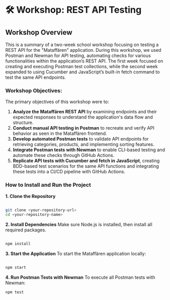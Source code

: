 # 🛠 Workshop: REST API Testing
## Workshop Overview
This is a summary of a two-week school workshop focusing on testing a REST API for the "Mataffären" application. During this workshop, we used Postman and Newman for API testing, automating checks for various functionalities within the application’s REST API. The first week focused on creating and executing Postman test collections, while the second week expanded to using Cucumber and JavaScript’s built-in fetch command to test the same API endpoints.

### Workshop Objectives:
The primary objectives of this workshop were to:

1. **Analyze the Mataffären REST API** by examining endpoints and their expected responses to understand the application's data flow and structure.
2. **Conduct manual API testing in Postman** to recreate and verify API behavior as seen in the Mataffären frontend.
3. **Develop automated Postman tests** to validate API endpoints for retrieving categories, products, and implementing sorting features.
4. **Integrate Postman tests with Newman** to enable CLI-based testing and automate these checks through GitHub Actions.
5. **Replicate API tests with Cucumber and fetch in JavaScript**, creating BDD-based test scenarios for the same API functions and integrating these tests into a CI/CD pipeline with GitHub Actions.
### How to Install and Run the Project
**1. Clone the Repository**
```bash

git clone <your-repository-url>
cd <your-repository-name>
```
**2. Install Dependencies**
Make sure Node.js is installed, then install all required packages.

```bash

npm install
```
**3. Start the Application**
To start the Mataffären application locally:

```bash

npm start
```
**4. Run Postman Tests with Newman**
To execute all Postman tests with Newman:

```bash
npm test
```
